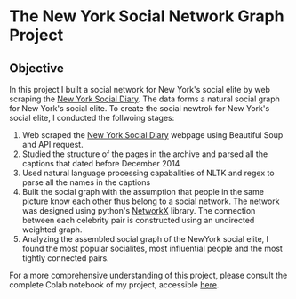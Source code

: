 # The New York Social Network Graph Project
## Objective
In this project I built a social network for New York's social elite by web scraping the [New York Social Diary](https://colab.research.google.com/corgiredirector?site=https%3A%2F%2Fweb.archive.org%2Fweb%2F20150913224145%2Fhttp%3A%2F%2Fwww.newyorksocialdiary.com%2F). The data forms a natural social graph for New York's social elite. To create the social newtrok for New York's social elite, I conducted the follwoing stages:
1. Web scraped the [New York Social Diary](https://colab.research.google.com/corgiredirector?site=https%3A%2F%2Fweb.archive.org%2Fweb%2F20150913224145%2Fhttp%3A%2F%2Fwww.newyorksocialdiary.com%2F) webpage using Beautiful Soup and API request.
2. Studied the structure of the pages in the archive and parsed all the captions that dated before December 2014
3. Used natural language processing capabalities of NLTK and regex to parse all the names in the captions
4. Built the social graph with the assumption that people in the same picture know each other thus belong to a social network. The network was designed using python's [NetworkX](https://colab.research.google.com/corgiredirector?site=https%3A%2F%2Fnetworkx.github.io%2F) library. The connection between each celebrity pair is constructed using an undirected weighted graph.
5. Analyzing the assembled social graph of the NewYork social elite, I found the most popular socialites, most influential people and the most tightly connected pairs.

For a more comprehensive understanding of this project, please consult the complete Colab notebook of my project, accessible [here](https://github.com/hhaeri/The-New-York-Social-Graph/blob/main/social_network_graph.ipynb).
